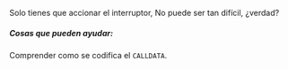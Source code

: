 Solo tienes que accionar el interruptor, No puede ser tan difícil, ¿verdad?

##### Cosas que pueden ayudar:
Comprender como se codifica el `CALLDATA`.
